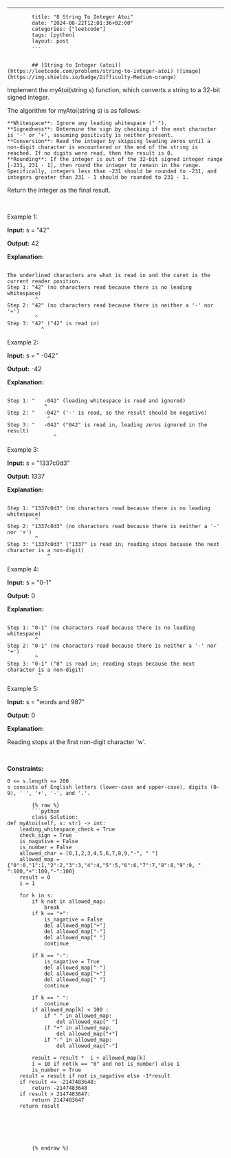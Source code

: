 ---
            title: "8 String To Integer Atoi"
            date: "2024-08-22T12:01:36+02:00"
            categories: ["leetcode"]
            tags: [python]
            layout: post
            ---
            

            ## [String to Integer (atoi)](https://leetcode.com/problems/string-to-integer-atoi) ![image](https://img.shields.io/badge/Difficulty-Medium-orange)

Implement the myAtoi(string s) function, which converts a string to a 32-bit signed integer.

The algorithm for myAtoi(string s) is as follows:

	**Whitespace**: Ignore any leading whitespace (" ").
	**Signedness**: Determine the sign by checking if the next character is '-' or '+', assuming positivity is neither present.
	**Conversion**: Read the integer by skipping leading zeros until a non-digit character is encountered or the end of the string is reached. If no digits were read, then the result is 0.
	**Rounding**: If the integer is out of the 32-bit signed integer range [-231, 231 - 1], then round the integer to remain in the range. Specifically, integers less than -231 should be rounded to -231, and integers greater than 231 - 1 should be rounded to 231 - 1.

Return the integer as the final result.

 

Example 1:

**Input:** s = "42"

**Output:** 42

**Explanation:**

```

The underlined characters are what is read in and the caret is the current reader position.
Step 1: "42" (no characters read because there is no leading whitespace)
         ^
Step 2: "42" (no characters read because there is neither a '-' nor '+')
         ^
Step 3: "42" ("42" is read in)
           ^

```

Example 2:

**Input:** s = " -042"

**Output:** -42

**Explanation:**

```

Step 1: "   -042" (leading whitespace is read and ignored)
            ^
Step 2: "   -042" ('-' is read, so the result should be negative)
             ^
Step 3: "   -042" ("042" is read in, leading zeros ignored in the result)
               ^

```

Example 3:

**Input:** s = "1337c0d3"

**Output:** 1337

**Explanation:**

```

Step 1: "1337c0d3" (no characters read because there is no leading whitespace)
         ^
Step 2: "1337c0d3" (no characters read because there is neither a '-' nor '+')
         ^
Step 3: "1337c0d3" ("1337" is read in; reading stops because the next character is a non-digit)
             ^

```

Example 4:

**Input:** s = "0-1"

**Output:** 0

**Explanation:**

```

Step 1: "0-1" (no characters read because there is no leading whitespace)
         ^
Step 2: "0-1" (no characters read because there is neither a '-' nor '+')
         ^
Step 3: "0-1" ("0" is read in; reading stops because the next character is a non-digit)
          ^

```

Example 5:

**Input:** s = "words and 987"

**Output:** 0

**Explanation:**

Reading stops at the first non-digit character 'w'.

 

**Constraints:**

	0 <= s.length <= 200
	s consists of English letters (lower-case and upper-case), digits (0-9), ' ', '+', '-', and '.'.

            {% raw %}
            ```python
            class Solution:
    def myAtoi(self, s: str) -> int:
        leading_whitespace_check = True
        check_sign = True
        is_nagative = False
        is_number = False
        allowed_char = [0,1,2,3,4,5,6,7,8,9,"-", " "]
        allowed_map = {"0":0,"1":1,"2":2,"3":3,"4":4,"5":5,"6":6,"7":7,"8":8,"9":9, " ":100,"+":100,"-":100}
        result = 0
        i = 1
        
        for k in s:
            if k not in allowed_map:
                break
            if k == "+":
                is_nagative = False
                del allowed_map["+"]
                del allowed_map["-"]
                del allowed_map[" "]
                continue
            
            if k == "-":
                is_nagative = True
                del allowed_map["-"]
                del allowed_map["+"]
                del allowed_map[" "]
                continue

            if k == " ":
                continue
            if allowed_map[k] < 100 :
                if " " in allowed_map:
                    del allowed_map[" "]
                if "+" in allowed_map:
                    del allowed_map["+"]
                if "-" in allowed_map:
                    del allowed_map["-"]
            
            result = result *  i + allowed_map[k]
            i = 10 if not(k == "0" and not is_number) else 1
            is_number = True
        result = result if not is_nagative else -1*result
        if result <= -2147483648:
            return -2147483648
        if result > 2147483647:
            return 2147483647
        return result






            {% endraw %}
            